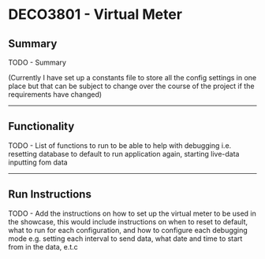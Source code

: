 
# DECO3801 - Virtual Meter

## Summary

TODO - Summary

(Currently I have set up a constants file to store all the config settings in one place but that can be subject to change over the course of the project if the requirements have changed)

---

## Functionality

TODO - List of functions to run to be able to help with debugging i.e. resetting database to default to run application again, starting live-data inputting fom data

---

## Run Instructions

TODO - Add the instructions on how to set up the virtual meter to be used in the showcase, this would include instructions on when to reset to default, what to run for each configuration, and how to configure each debugging mode e.g. setting each interval to send data, what date and time to start from in the data, e.t.c

